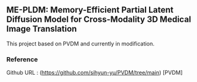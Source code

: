 ## ME-PLDM: Memory-Efficient Partial Latent Diffusion Model for Cross-Modality 3D Medical Image Translation

This project based on PVDM and currently in modification.

### Reference

Github URL : (https://github.com/sihyun-yu/PVDM/tree/main) [PVDM]
